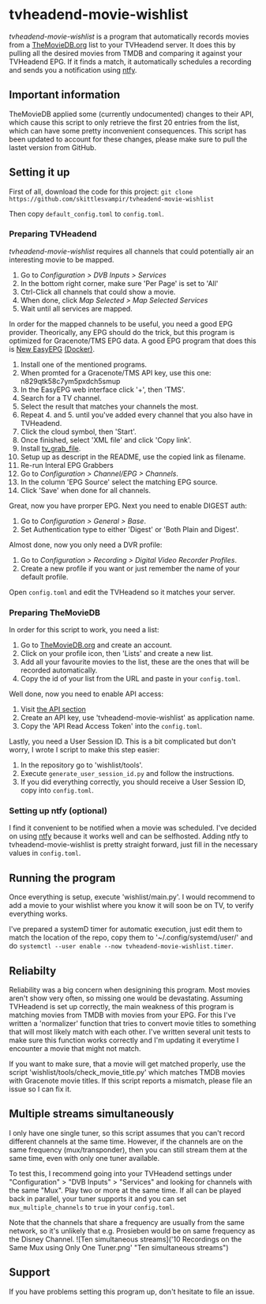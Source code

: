 # tvheadend-movie-wishlist
*tvheadend-movie-wishlist* is a program that automatically records movies from a [TheMovieDB.org](https://themoviedb.org) list to your TVHeadend server.
It does this by pulling all the desired movies from TMDB and comparing it against your TVHeadend EPG. If it finds a match, it automatically schedules a recording and sends you a notification using [ntfy](https://ntfy.sh).

## Important information
TheMovieDB applied some (currently undocumented) changes to their API, which cause this script to only retrieve the first 20 entries from the list, which can have some pretty inconvenient consequences. This script has been updated to account for these changes, please make sure to pull the lastet version from GitHub.

## Setting it up

First of all, download the code for this project:
`git clone https://github.com/skittlesvampir/tvheadend-movie-wishlist`

Then copy `default_config.toml` to `config.toml`.

### Preparing TVHeadend

*tvheadend-movie-wishlist* requires all channels that could potentially air an interesting movie to be mapped.

1. Go to *Configuration > DVB Inputs > Services*
2. In the bottom right corner, make sure 'Per Page' is set to 'All'
3. Ctrl-Click all channels that could show a movie.
4. When done, click *Map Selected > Map Selected Services*
5. Wait until all services are mapped.

In order for the mapped channels to be useful, you need a good EPG provider. Theorically, any EPG should do the trick, but this program is optimized for Gracenote/TMS EPG data. A good EPG program that does this is [New EasyEPG](https://github.com/sunsettrack4/script.service.easyepg-lite#easyepg-lite) [(Docker)](https://github.com/DeBaschdi/docker.new-easyepg).

1. Install one of the mentioned programs.
2. When promted for a Gracenote/TMS API key, use this one: n829qtk58c7ym5pxdch5smup
3. In the EasyEPG web interface click '+', then 'TMS'.
4. Search for a TV channel.
5. Select the result that matches your channels the most.
6. Repeat 4. and 5. until you've added every channel that you also have in TVHeadend.
7. Click the cloud symbol, then 'Start'.
8. Once finished, select 'XML file' and click 'Copy link'.
9. Install [tv_grab_file](https://github.com/b-jesch/tv_grab_file).
10. Setup up as descript in the README, use the copied link as filename.
11. Re-run Interal EPG Grabbers
12. Go to *Configuration > Channel/EPG > Channels*.
13. In the column 'EPG Source' select the matching EPG source.
14. Click 'Save' when done for all channels.

Great, now you have prorper EPG. Next you need to enable DIGEST auth:
1. Go to *Configuration > General > Base*.
2. Set Authentication type to either 'Digest' or 'Both Plain and Digest'.

Almost done, now you only need a DVR profile:
1. Go to *Configuration > Recording > Digital Video Recorder Profiles*.
2. Create a new profile if you want or just remember the name of your default profile.

Open `config.toml` and edit the TVHeadend so it matches your server.

### Preparing TheMovieDB
In order for this script to work, you need a list:
1. Go to [TheMovieDB.org](https://www.themoviedb.org) and create an account.
2. Click on your profile icon, then 'Lists' and create a new list.
3. Add all your favourite movies to the list, these are the ones that will be recorded automatically.
4. Copy the id of your list from the URL and paste in your `config.toml`.

Well done, now you need to enable API access:
1. Visit [the API section](https://www.themoviedb.org/settings/api)
2. Create an API key, use 'tvheadend-movie-wishlist' as application name.
3. Copy the 'API Read Access Token' into the `config.toml`.

Lastly, you need a User Session ID. This is a bit complicated but don't worry, I wrote I script to make this step easier:
1. In the repository go to 'wishlist/tools'.
2. Execute `generate_user_session_id.py` and follow the instructions.
3. If you did everything correctly, you should receive a User Session ID, copy into `config.toml`.

### Setting up ntfy (optional)
I find it convenient to be notified when a movie was scheduled. I've decided on using [ntfy](https://ntfy.sh) because it works well and can be selfhosted. Adding ntfy to tvheadend-movie-wishlist is pretty straight forward, just fill in the necessary values in `config.toml`.

## Running the program
Once everything is setup, execute 'wishlist/main.py'. I would recommend to add a movie to your wishlist where you know it will soon be on TV, to verify everything works.

I've prepared a systemD timer for automatic execution, just edit them to match the location of the repo, copy them to '~/.config/systemd/user/' and do `systemctl --user enable --now tvheadend-movie-wishlist.timer`.

## Reliabilty
Reliability was a big concern when designining this program. Most movies aren't show very often, so missing one would be devastating. Assuming TVHeadend is set up correctly, the main weakness of this program is matching movies from TMDB with movies from your EPG. For this I've written a 'normalizer' function that tries to convert movie titles to something that will most likely match with each other. I've written several unit tests to make sure this function works correctly and I'm updating it everytime I encounter a movie that might not match.

If you want to make sure, that a movie will get matched properly, use the script 'wishlist/tools/check_movie_title.py' which matches TMDB movies with Gracenote movie titles. If this script reports a mismatch, please file an issue so I can fix it.

## Multiple streams simultaneously
I only have one single tuner, so this script assumes that you can't record different channels at the same time. However, if the channels are on the same frequency (mux/transponder), then you can still stream them at the same time, even with only one tuner available.

To test this, I recommend going into your TVHeadend settings under "Configuration" > "DVB Inputs" > "Services" and looking for channels with the same "Mux". Play two or more at the same time. If all can be played back in parallel, your tuner supports it and you can set `mux_multiple_channels` to `true` in your `config.toml`.

Note that the channels that share a frequency are usually from the same network, so it's unlikely that e.g. Prosieben would be on same frequency as the Disney Channel.
![Ten simultaneous streams]('10 Recordings on the Same Mux using Only One Tuner.png' "Ten simultaneous streams")

## Support
If you have problems setting this program up, don't hesitate to file an issue.
